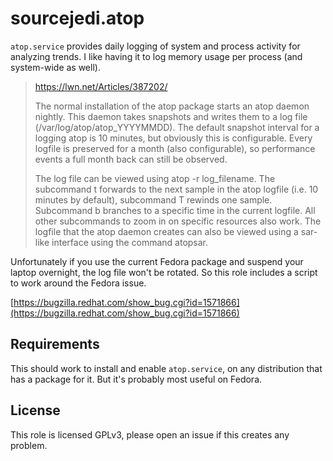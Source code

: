 # sourcejedi.atop #

`atop.service` provides daily logging of system and process activity for analyzing trends.
I like having it to log memory usage per process (and system-wide as well).

> https://lwn.net/Articles/387202/
>
> The normal installation of the atop package starts an atop daemon nightly. This daemon takes snapshots and writes them to a log file (/var/log/atop/atop_YYYYMMDD). The default snapshot interval for a logging atop is 10 minutes, but obviously this is configurable. Every logfile is preserved for a month (also configurable), so performance events a full month back can still be observed.
>
> The log file can be viewed using atop -r log_filename. The subcommand t forwards to the next sample in the atop logfile (i.e. 10 minutes by default), subcommand T rewinds one sample. Subcommand b branches to a specific time in the current logfile. All other subcommands to zoom in on specific resources also work. The logfile that the atop daemon creates can also be viewed using a sar-like interface using the command atopsar.

Unfortunately if you use the current Fedora package and suspend your laptop overnight, the log file won't be rotated.
So this role includes a script to work around the Fedora issue.

[https://bugzilla.redhat.com/show_bug.cgi?id=1571866](https://bugzilla.redhat.com/show_bug.cgi?id=1571866)


## Requirements

This should work to install and enable `atop.service`, on any distribution that has a package for it.
But it's probably most useful on Fedora.


## License

This role is licensed GPLv3, please open an issue if this creates any problem.

